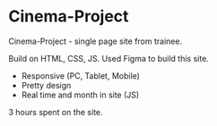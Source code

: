 # Cinema-Project
Cinema-Project - single page site from trainee.

Build on HTML, CSS, JS. Used Figma to build this site.
- Responsive (PC, Tablet, Mobile)
- Pretty design
- Real time and month in site (JS)

3 hours spent on the site.
